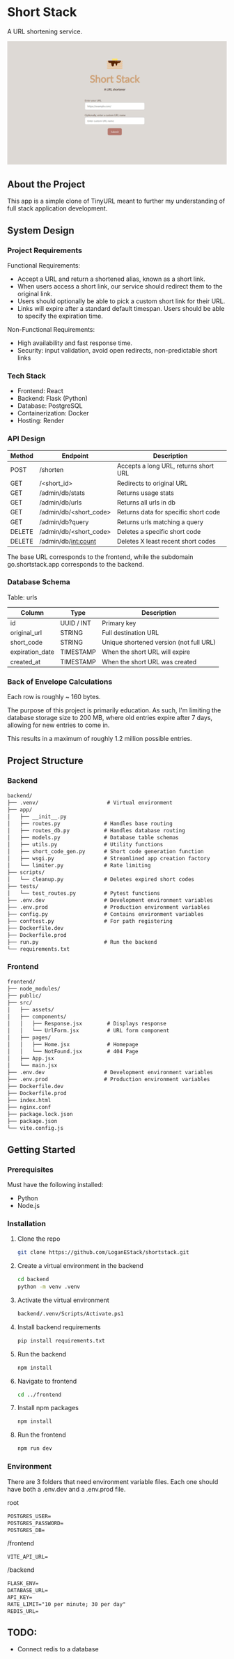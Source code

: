 <!-- INTRODUCTION -->
# Short Stack
A URL shortening service.

[![Product Name Screen Shot][product-screenshot]](https://shortstack.app/)


<!-- ABOUT -->
## About the Project
This app is a simple clone of TinyURL meant to further my understanding of full stack application development.

<!-- SYSTEM DESIGN -->
## System Design

### Project Requirements
Functional Requirements:
- Accept a URL and return a shortened alias, known as a short link.
- When users access a short link, our service should redirect them to the original link.
- Users should optionally be able to pick a custom short link for their URL.
- Links will expire after a standard default timespan. Users should be able to specify the expiration time.

Non-Functional Requirements:
- High availability and fast response time.
- Security: input validation, avoid open redirects, non-predictable short links

### Tech Stack
- Frontend: React
- Backend: Flask (Python)
- Database: PostgreSQL
- Containerization: Docker
- Hosting: Render

### API Design
Method   |   Endpoint               |	Description
---------|--------------------------|------------------------------
POST     |	/shorten                |	Accepts a long URL, returns short URL
GET      |	/<short_id>             |	Redirects to original URL
GET      |	/admin/db/stats         |	Returns usage stats
GET      |	/admin/db/urls          |	Returns all urls in db
GET      |	/admin/db/<short_code>  |	Returns data for specific short code
GET      |	/admin/db?query         |	Returns urls matching a query
DELETE   |	/admin/db/<short_code>  |	Deletes a specific short code
DELETE   |	/admin/db/<int:count>   |	Deletes X least recent short codes

The base URL corresponds to the frontend, while the subdomain go.shortstack.app corresponds to the backend.

### Database Schema
Table: urls

Column	         |   Type	         |   Description
------------------|-----------------|----------------------------------
id	               |   UUID / INT    |   Primary key
original_url	   |   STRING        |   Full destination URL
short_code	      |   STRING        |   Unique shortened version (not full URL)
expiration_date	|   TIMESTAMP     |   When the short URL will expire
created_at	      |   TIMESTAMP     |   When the short URL was created


### Back of Envelope Calculations
Each row is roughly ~ 160 bytes. 

The purpose of this project is primarily education. As such, I'm limiting the database storage size to 200 MB, where old entries expire after 7 days, allowing for new entries to come in.

This results in a maximum of roughly 1.2 million possible entries.


<!-- STRUCTURE -->
## Project Structure
### Backend

```
backend/
├── .venv/                      # Virtual environment
├── app/
│   ├── __init__.py
│   ├── routes.py              # Handles base routing
│   ├── routes_db.py           # Handles database routing
│   ├── models.py              # Database table schemas
│   ├── utils.py               # Utility functions
│   ├── short_code_gen.py      # Short code generation function
│   ├── wsgi.py                # Streamlined app creation factory
│   └── limiter.py             # Rate limiting
├── scripts/
│   └── cleanup.py             # Deletes expired short codes
├── tests/
│   └── test_routes.py         # Pytest functions
├── .env.dev                   # Development environment variables
├── .env.prod                  # Production environment variables
├── config.py                  # Contains environment variables
├── conftest.py                # For path registering
├── Dockerfile.dev
├── Dockerfile.prod
├── run.py                     # Run the backend
└── requirements.txt
```

### Frontend

```
frontend/
├── node_modules/
├── public/
├── src/
│   ├── assets/
│   ├── components/
│   │   ├── Response.jsx        # Displays response
│   │   └── UrlForm.jsx         # URL form component
│   ├── pages/
│   │   ├── Home.jsx            # Homepage
│   │   └── NotFound.jsx        # 404 Page
│   ├── App.jsx
│   └── main.jsx
├── .env.dev                   # Development environment variables
├── .env.prod                  # Production environment variables
├── Dockerfile.dev
├── Dockerfile.prod
├── index.html
├── nginx.conf
├── package.lock.json
├── package.json
└── vite.config.js
```

<!-- GETTING STARTED -->
## Getting Started

### Prerequisites
Must have the following installed:
- Python
- Node.js

### Installation
1. Clone the repo
   ```sh
   git clone https://github.com/LoganEStack/shortstack.git
   ```
2. Create a virtual environment in the backend
   ```sh
   cd backend
   python -m venv .venv
   ```
3. Activate the virtual environment
   ```sh
   backend/.venv/Scripts/Activate.ps1
   ```
4. Install backend requirements
   ```sh
   pip install requirements.txt
   ```
5. Run the backend
   ```sh
   npm install
   ```
6. Navigate to frontend
   ```sh
   cd ../frontend
   ```
7. Install npm packages
   ```sh
   npm install
   ```
8. Run the frontend
   ```sh
   npm run dev
   ```

### Environment
There are 3 folders that need environment variable files. Each one should have both a .env.dev and a .env.prod file.

root
```
POSTGRES_USER=
POSTGRES_PASSWORD=
POSTGRES_DB=
```

/frontend
```
VITE_API_URL=
```

/backend
```
FLASK_ENV=
DATABASE_URL=
API_KEY=
RATE_LIMIT="10 per minute; 30 per day"
REDIS_URL=
```

<!-- MARKDOWN LINKS & IMAGES -->
[product-screenshot]: frontend/src/assets/product-screenshot.png


## TODO:
- Connect redis to a database
